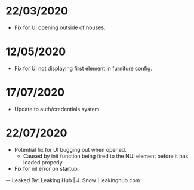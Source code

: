 # 22/03/2020
- Fix for UI opening outside of houses.

# 12/05/2020
- Fix for UI not displaying first element in furniture config.

# 17/07/2020
- Update to auth/credentials system.

# 22/07/2020
- Potential fix for UI bugging out when opened.
  * Caused by init function being fired to the NUI element before it has loaded properly.
- Fix for nil error on startup.

-- Leaked By: Leaking Hub | J. Snow | leakinghub.com